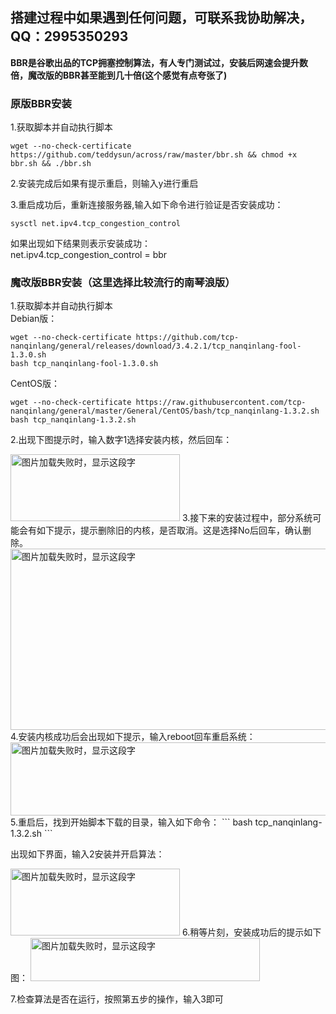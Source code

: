 ## **搭建过程中如果遇到任何问题，可联系我协助解决，QQ：2995350293**

**BBR是谷歌出品的TCP拥塞控制算法，有人专门测试过，安装后网速会提升数倍，魔改版的BBR甚至能到几十倍(这个感觉有点夸张了)**

### 原版BBR安装

1.获取脚本并自动执行脚本
```
wget --no-check-certificate https://github.com/teddysun/across/raw/master/bbr.sh && chmod +x bbr.sh && ./bbr.sh
```
2.安装完成后如果有提示重启，则输入y进行重启 

3.重启成功后，重新连接服务器,输入如下命令进行验证是否安装成功：  
```
sysctl net.ipv4.tcp_congestion_control
```
如果出现如下结果则表示安装成功：  
net.ipv4.tcp_congestion_control = bbr   

### 魔改版BBR安装（这里选择比较流行的南琴浪版）
1.获取脚本并自动执行脚本  
Debian版：
```
wget --no-check-certificate https://github.com/tcp-nanqinlang/general/releases/download/3.4.2.1/tcp_nanqinlang-fool-1.3.0.sh
bash tcp_nanqinlang-fool-1.3.0.sh
```
CentOS版：
```
wget --no-check-certificate https://raw.githubusercontent.com/tcp-nanqinlang/general/master/General/CentOS/bash/tcp_nanqinlang-1.3.2.sh
bash tcp_nanqinlang-1.3.2.sh
```
2.出现下图提示时，输入数字1选择安装内核，然后回车：  

<img src="https://github.com/smallqiangno/use-guide/blob/master/BBR/bbr1.jpg" width="271" height="107" alt="图片加载失败时，显示这段字"/>  
3.接下来的安装过程中，部分系统可能会有如下提示，提示删除旧的内核，是否取消。这是选择No后回车，确认删除。

<img src="https://github.com/smallqiangno/use-guide/blob/master/BBR/bbr2.jpg" width="600" height="290" alt="图片加载失败时，显示这段字"/>  
4.安装内核成功后会出现如下提示，输入reboot回车重启系统：  

<img src="https://github.com/smallqiangno/use-guide/blob/master/BBR/bbr3.jpg" width="559" height="117" alt="图片加载失败时，显示这段字"/>  
5.重启后，找到开始脚本下载的目录，输入如下命令：  
```
bash tcp_nanqinlang-1.3.2.sh
```  

出现如下界面，输入2安装并开启算法：  

<img src="https://github.com/smallqiangno/use-guide/blob/master/BBR/bbr4.jpg" width="271" height="107" alt="图片加载失败时，显示这段字"/>  
6.稍等片刻，安装成功后的提示如下图：   

<img src="https://github.com/smallqiangno/use-guide/blob/master/BBR/bbr5.jpg" width="367" height="69" alt="图片加载失败时，显示这段字"/>  

7.检查算法是否在运行，按照第五步的操作，输入3即可   







